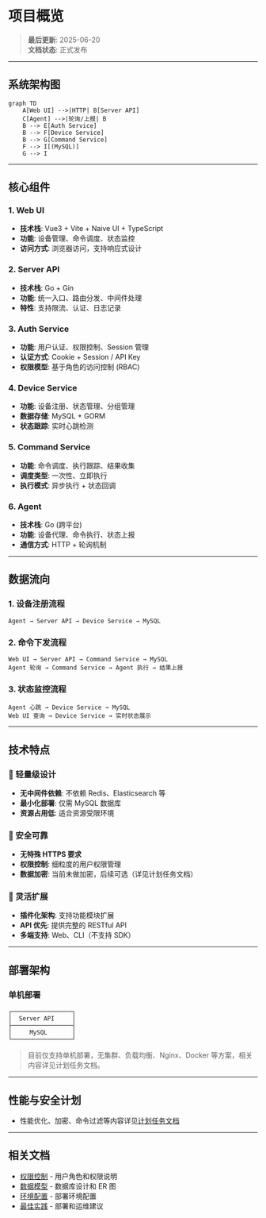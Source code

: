 # 项目概览

> **最后更新**: 2025-06-20  
> **文档状态**: 正式发布

---

## 系统架构图

```mermaid
graph TD
    A[Web UI] -->|HTTP| B[Server API]
    C[Agent] -->|轮询/上报| B
    B --> E[Auth Service]
    B --> F[Device Service]
    B --> G[Command Service]
    F --> I[(MySQL)]
    G --> I
```

---

## 核心组件

### 1. Web UI
- **技术栈**: Vue3 + Vite + Naive UI + TypeScript
- **功能**: 设备管理、命令调度、状态监控
- **访问方式**: 浏览器访问，支持响应式设计

### 2. Server API
- **技术栈**: Go + Gin
- **功能**: 统一入口、路由分发、中间件处理
- **特性**: 支持限流、认证、日志记录

### 3. Auth Service
- **功能**: 用户认证、权限控制、Session 管理
- **认证方式**: Cookie + Session / API Key
- **权限模型**: 基于角色的访问控制 (RBAC)

### 4. Device Service
- **功能**: 设备注册、状态管理、分组管理
- **数据存储**: MySQL + GORM
- **状态跟踪**: 实时心跳检测

### 5. Command Service
- **功能**: 命令调度、执行跟踪、结果收集
- **调度类型**: 一次性、立即执行
- **执行模式**: 异步执行 + 状态回调

### 6. Agent
- **技术栈**: Go (跨平台)
- **功能**: 设备代理、命令执行、状态上报
- **通信方式**: HTTP + 轮询机制

---

## 数据流向

### 1. 设备注册流程
```
Agent → Server API → Device Service → MySQL
```

### 2. 命令下发流程
```
Web UI → Server API → Command Service → MySQL
Agent 轮询 → Command Service → Agent 执行 → 结果上报
```

### 3. 状态监控流程
```
Agent 心跳 → Device Service → MySQL
Web UI 查询 → Device Service → 实时状态展示
```

---

## 技术特点

### 🚀 轻量级设计
- **无中间件依赖**: 不依赖 Redis、Elasticsearch 等
- **最小化部署**: 仅需 MySQL 数据库
- **资源占用低**: 适合资源受限环境

### 🔐 安全可靠
- **无特殊 HTTPS 要求**
- **权限控制**: 细粒度的用户权限管理
- **数据加密**: 当前未做加密，后续可选（详见计划任务文档）

### 📱 灵活扩展
- **插件化架构**: 支持功能模块扩展
- **API 优先**: 提供完整的 RESTful API
- **多端支持**: Web、CLI（不支持 SDK）

---

## 部署架构

### 单机部署
```
┌─────────────────┐
│  Server API     │
├─────────────────┤
│     MySQL       │
└─────────────────┘
```

> 目前仅支持单机部署，无集群、负载均衡、Nginx、Docker 等方案，相关内容详见计划任务文档。

---

## 性能与安全计划

- 性能优化、加密、命令过滤等内容详见[计划任务文档](../development/plans.md)

---

## 相关文档

- [权限控制](./api/permissions.md) - 用户角色和权限说明
- [数据模型](./data-models.md) - 数据库设计和 ER 图
- [环境配置](../development/environment.md) - 部署环境配置
- [最佳实践](../development/best-practices.md) - 部署和运维建议 